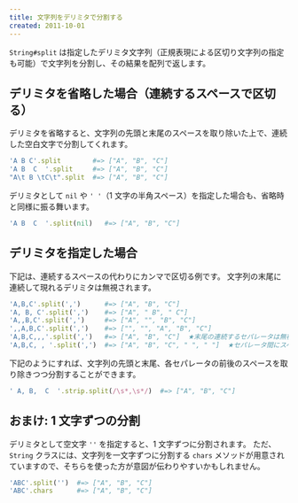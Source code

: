 ```yaml
---
title: 文字列をデリミタで分割する
created: 2011-10-01
---
```


`String#split` は指定したデリミタ文字列（正規表現による区切り文字列の指定も可能）で文字列を分割し、その結果を配列で返します。


デリミタを省略した場合（連続するスペースで区切る）
----

デリミタを省略すると、文字列の先頭と末尾のスペースを取り除いた上で、連続した空白文字で分割してくれます。

```ruby
'A B C'.split        #=> ["A", "B", "C"]
'A B  C  '.split     #=> ["A", "B", "C"]
"A\t B \tC\t".split  #=> ["A", "B", "C"]
```

デリミタとして `nil` や `' '`（1 文字の半角スペース）を指定した場合も、省略時と同様に振る舞います。

```ruby
'A B  C  '.split(nil)   #=> ["A", "B", "C"]
```


デリミタを指定した場合
----

下記は、連続するスペースの代わりにカンマで区切る例です。
文字列の末尾に連続して現れるデリミタは無視されます。

```ruby
'A,B,C'.split(',')      #=> ["A", "B", "C"]
'A, B, C'.split(',')    #=> ["A", " B", " C"]
'A,,B,C'.split(',')     #=> ["A", "", "B", "C"]
',,A,B,C'.split(',')    #=> ["", "", "A", "B", "C"]
'A,B,C,,,'.split(',')   #=> ["A", "B", "C"]  ★末尾の連続するセパレータは無視される
'A,B,C, , '.split(',')  #=> ["A", "B", "C", " ", " "]  ★セパレータ間にスペースがあれば無視されない
```

下記のようにすれば、文字列の先頭と末尾、各セパレータの前後のスペースを取り除きつつ分割することができます。

```ruby
' A, B,  C  '.strip.split(/\s*,\s*/)  #=> ["A", "B", "C"]
```


おまけ: 1 文字ずつの分割
----

デリミタとして空文字 `''` を指定すると、1 文字ずつに分割されます。
ただ、`String` クラスには、文字列を一文字ずつに分割する `chars` メソッドが用意されていますので、そちらを使った方が意図が伝わりやすいかもしれません。

```ruby
'ABC'.split('')  #=> ["A", "B", "C"]
'ABC'.chars      #=> ["A", "B", "C"]
```

